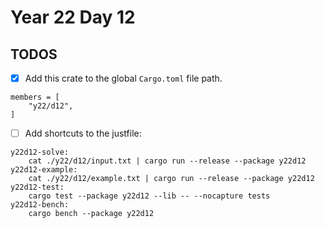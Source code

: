 # Year 22 Day 12

## TODOS

- [x] Add this crate to the global `Cargo.toml` file path.

```
members = [
    "y22/d12",
]
```

- [ ] Add shortcuts to the justfile:

```
y22d12-solve:
    cat ./y22/d12/input.txt | cargo run --release --package y22d12
y22d12-example:
    cat ./y22/d12/example.txt | cargo run --release --package y22d12
y22d12-test:
    cargo test --package y22d12 --lib -- --nocapture tests
y22d12-bench:
    cargo bench --package y22d12
```